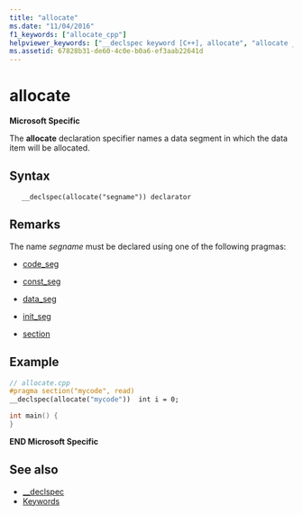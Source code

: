 ```yaml
---
title: "allocate"
ms.date: "11/04/2016"
f1_keywords: ["allocate_cpp"]
helpviewer_keywords: ["__declspec keyword [C++], allocate", "allocate __declspec keyword"]
ms.assetid: 67828b31-de60-4c0e-b0a6-ef3aab22641d
---
```

# allocate

**Microsoft Specific**

The **allocate** declaration specifier names a data segment in which the data item will be allocated.

## Syntax

```
   __declspec(allocate("segname")) declarator
```

## Remarks

The name *segname* must be declared using one of the following pragmas:

- [code_seg](../preprocessor/code-seg.md)

- [const_seg](../preprocessor/const-seg.md)

- [data_seg](../preprocessor/data-seg.md)

- [init_seg](../preprocessor/init-seg.md)

- [section](../preprocessor/section.md)

## Example

```cpp
// allocate.cpp
#pragma section("mycode", read)
__declspec(allocate("mycode"))  int i = 0;

int main() {
}
```

**END Microsoft Specific**

## See also

- [__declspec](../cpp/declspec.md)
- [Keywords](../cpp/keywords-cpp.md)
